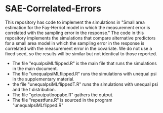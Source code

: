 # SAE-Correlated-Errors
This repository has code to implement the simulations in "Small area estimation for the Fay-Herriot model in which the measurement error is correlated with the sampling error in the response."  The code in this repository implements the simulations that compare alternative predictors for a small area model in which the sampling error in the response is correlated with the measurement error in the covariate. We do not use a fixed seed, so the results will be similar but not identical to those reported. 

* The file "equalpsiMLflipped.R" is the main file that runs the simulations in the main document. 
* The file "unequalpsiMLflipped.R" runs the simulations with unequal psi in the supplementary material. 
* the file "unequalpsiMLflippedT.R" runs the simulations with unequal psi and the t distribution. 
* The file "getoutputloopabc.R" gathers the output. 
* The file "repestfuns.R" is sourced in the program "unequalpsiMLflipped.R"
